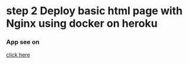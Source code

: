 # step 2   Deploy basic html page with Nginx using docker on heroku
### App see on 
[click here](https://quiet-falls-68445.herokuapp.com/index.html)
